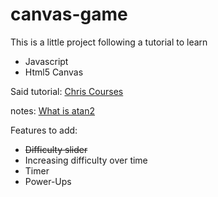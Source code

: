# canvas-game

This is a little project following a tutorial to learn 
 - Javascript
 - Html5 Canvas

Said tutorial:
[Chris Courses](https://youtu.be/eI9idPTT0c4)

notes:
[What is atan2](https://ryankubik.com/blog/atan2)

Features to add:
 - ~~Difficulty slider~~
 - Increasing difficulty over time
 - Timer
 - Power-Ups

